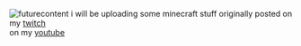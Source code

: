 ![futurecontent](https://user-images.githubusercontent.com/78683838/109815866-0804cb00-7c28-11eb-8c3b-1d095736fd37.png)
i will be uploading some minecraft stuff originally posted on my [twitch](https://www.twitch.tv/vilotck)  
on my [youtube](https://www.youtube.com/channel/UCv3ymBqcQvnfPRuPwcVxJCg)  
